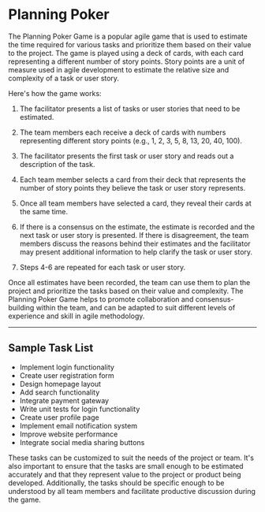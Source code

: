 # Planning Poker

The Planning Poker Game is a popular agile game that is used to estimate the time required for various tasks and prioritize them based on their value to the project. The game is played using a deck of cards, with each card representing a different number of story points. Story points are a unit of measure used in agile development to estimate the relative size and complexity of a task or user story.

Here's how the game works:

1. The facilitator presents a list of tasks or user stories that need to be estimated.

2. The team members each receive a deck of cards with numbers representing different story points (e.g., 1, 2, 3, 5, 8, 13, 20, 40, 100).

3. The facilitator presents the first task or user story and reads out a description of the task.

4. Each team member selects a card from their deck that represents the number of story points they believe the task or user story represents.

5. Once all team members have selected a card, they reveal their cards at the same time.

6. If there is a consensus on the estimate, the estimate is recorded and the next task or user story is presented. If there is disagreement, the team members discuss the reasons behind their estimates and the facilitator may present additional information to help clarify the task or user story.

7. Steps 4-6 are repeated for each task or user story.

Once all estimates have been recorded, the team can use them to plan the project and prioritize the tasks based on their value and complexity. The Planning Poker Game helps to promote collaboration and consensus-building within the team, and can be adapted to suit different levels of experience and skill in agile methodology.

---

## Sample Task List

- Implement login functionality
- Create user registration form
- Design homepage layout
- Add search functionality
- Integrate payment gateway
- Write unit tests for login functionality
- Create user profile page
- Implement email notification system
- Improve website performance
- Integrate social media sharing buttons

These tasks can be customized to suit the needs of the project or team. It's also important to ensure that the tasks are small enough to be estimated accurately and that they represent value to the project or product being developed. Additionally, the tasks should be specific enough to be understood by all team members and facilitate productive discussion during the game.
